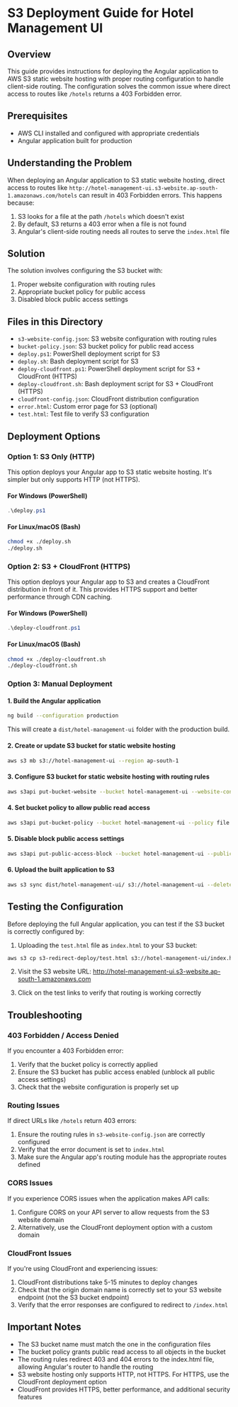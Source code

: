 # S3 Deployment Guide for Hotel Management UI

## Overview

This guide provides instructions for deploying the Angular application to AWS S3 static website hosting with proper routing configuration to handle client-side routing. The configuration solves the common issue where direct access to routes like `/hotels` returns a 403 Forbidden error.

## Prerequisites

- AWS CLI installed and configured with appropriate credentials
- Angular application built for production

## Understanding the Problem

When deploying an Angular application to S3 static website hosting, direct access to routes like `http://hotel-management-ui.s3-website.ap-south-1.amazonaws.com/hotels` can result in 403 Forbidden errors. This happens because:

1. S3 looks for a file at the path `/hotels` which doesn't exist
2. By default, S3 returns a 403 error when a file is not found
3. Angular's client-side routing needs all routes to serve the `index.html` file

## Solution

The solution involves configuring the S3 bucket with:

1. Proper website configuration with routing rules
2. Appropriate bucket policy for public access
3. Disabled block public access settings

## Files in this Directory

- `s3-website-config.json`: S3 website configuration with routing rules
- `bucket-policy.json`: S3 bucket policy for public read access
- `deploy.ps1`: PowerShell deployment script for S3
- `deploy.sh`: Bash deployment script for S3
- `deploy-cloudfront.ps1`: PowerShell deployment script for S3 + CloudFront (HTTPS)
- `deploy-cloudfront.sh`: Bash deployment script for S3 + CloudFront (HTTPS)
- `cloudfront-config.json`: CloudFront distribution configuration
- `error.html`: Custom error page for S3 (optional)
- `test.html`: Test file to verify S3 configuration

## Deployment Options

### Option 1: S3 Only (HTTP)

This option deploys your Angular app to S3 static website hosting. It's simpler but only supports HTTP (not HTTPS).

#### For Windows (PowerShell)

```powershell
.\deploy.ps1
```

#### For Linux/macOS (Bash)

```bash
chmod +x ./deploy.sh
./deploy.sh
```

### Option 2: S3 + CloudFront (HTTPS)

This option deploys your Angular app to S3 and creates a CloudFront distribution in front of it. This provides HTTPS support and better performance through CDN caching.

#### For Windows (PowerShell)

```powershell
.\deploy-cloudfront.ps1
```

#### For Linux/macOS (Bash)

```bash
chmod +x ./deploy-cloudfront.sh
./deploy-cloudfront.sh
```

### Option 3: Manual Deployment

#### 1. Build the Angular application

```bash
ng build --configuration production
```

This will create a `dist/hotel-management-ui` folder with the production build.

#### 2. Create or update S3 bucket for static website hosting

```bash
aws s3 mb s3://hotel-management-ui --region ap-south-1
```

#### 3. Configure S3 bucket for static website hosting with routing rules

```bash
aws s3api put-bucket-website --bucket hotel-management-ui --website-configuration file://s3-redirect-deploy/s3-website-config.json
```

#### 4. Set bucket policy to allow public read access

```bash
aws s3api put-bucket-policy --bucket hotel-management-ui --policy file://s3-redirect-deploy/bucket-policy.json
```

#### 5. Disable block public access settings

```bash
aws s3api put-public-access-block --bucket hotel-management-ui --public-access-block-configuration "BlockPublicAcls=false,IgnorePublicAcls=false,BlockPublicPolicy=false,RestrictPublicBuckets=false"
```

#### 6. Upload the built application to S3

```bash
aws s3 sync dist/hotel-management-ui/ s3://hotel-management-ui --delete
```

## Testing the Configuration

Before deploying the full Angular application, you can test if the S3 bucket is correctly configured by:

1. Uploading the `test.html` file as `index.html` to your S3 bucket:

```bash
aws s3 cp s3-redirect-deploy/test.html s3://hotel-management-ui/index.html
```

2. Visit the S3 website URL: http://hotel-management-ui.s3-website.ap-south-1.amazonaws.com

3. Click on the test links to verify that routing is working correctly

## Troubleshooting

### 403 Forbidden / Access Denied

If you encounter a 403 Forbidden error:

1. Verify that the bucket policy is correctly applied
2. Ensure the S3 bucket has public access enabled (unblock all public access settings)
3. Check that the website configuration is properly set up

### Routing Issues

If direct URLs like `/hotels` return 403 errors:

1. Ensure the routing rules in `s3-website-config.json` are correctly configured
2. Verify that the error document is set to `index.html`
3. Make sure the Angular app's routing module has the appropriate routes defined

### CORS Issues

If you experience CORS issues when the application makes API calls:

1. Configure CORS on your API server to allow requests from the S3 website domain
2. Alternatively, use the CloudFront deployment option with a custom domain

### CloudFront Issues

If you're using CloudFront and experiencing issues:

1. CloudFront distributions take 5-15 minutes to deploy changes
2. Check that the origin domain name is correctly set to your S3 website endpoint (not the S3 bucket endpoint)
3. Verify that the error responses are configured to redirect to `/index.html`

## Important Notes

- The S3 bucket name must match the one in the configuration files
- The bucket policy grants public read access to all objects in the bucket
- The routing rules redirect 403 and 404 errors to the index.html file, allowing Angular's router to handle the routing
- S3 website hosting only supports HTTP, not HTTPS. For HTTPS, use the CloudFront deployment option
- CloudFront provides HTTPS, better performance, and additional security features
